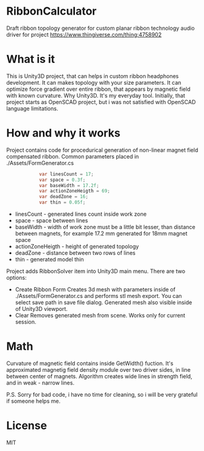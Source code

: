 # RibbonCalculator
Draft ribbon topology generator for custom planar ribbon technology audio driver for project https://www.thingiverse.com/thing:4758902

# What is it
This is Unity3D project, that can helps in custom ribbon headphones development. It can makes topology with your size parameters. 
It can optimize force gradient over entire ribbon, that appears by magnetic field with known curvature. 
Why Unity3D. 
It's my everyday tool. Initially, that project starts as OpenSCAD project, but i was not satisfied with OpenSCAD language limitations. 

# How and why it works
Project contains code for procedurical generation of non-linear magnet field compensated ribbon.
Common parameters placed in ./Assets/FormGenerator.cs
```C#
            var linesCount = 17;
            var space = 0.3f;
            var baseWidth = 17.2f;
            var actionZoneHeigth = 69;
            var deadZone = 16;
            var thin = 0.05f;
```
 - linesCount - generated lines count inside work zone
 - space - space between lines
 - baseWidth - width of work zone must be a little bit lesser, than distance between magnets, for example 17.2 mm generated for 18mm magnet space
 - actionZoneHeigth - height of generated topology
 - deadZone - distance between two rows of lines
 - thin - generated model thin

Project adds RibbonSolver item into Unity3D main menu.
There are two options:
 - Create Ribbon Form
Creates 3d mesh with parameters inside of ./Assets/FormGenerator.cs and performs stl mesh export. You can select save path in save file dialog.
Generated mesh also visible inside of Unity3D viewport.
 - Clear
Removes generated mesh from scene. Works only for current session.

# Math
Curvature of magnetic field contains inside GetWidth() fuction. It's approximated magnetig field density module over two driver sides, in line between center of magnets. Algorithm creates wide lines in strength field, and in weak - narrow lines.

P.S. Sorry for bad code, i have no time for cleaning, so i will be very grateful if someone helps me.

# License
MIT
